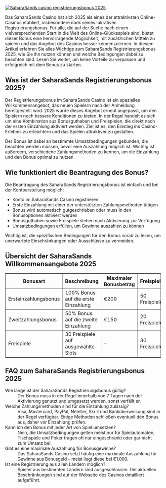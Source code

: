 [![SaharaSands casino registrierungsbonus 2025](https://123-caf.pages.dev/gitsignup.png)](https://vrmoo.ru/Bt82HjjY)

<div>Das SaharaSands Casino hat sich 2025 als eines der attraktivsten Online-Casinos etabliert, insbesondere dank seines lukrativen Registrierungsbonus. Für alle, die auf der Suche nach einem vielversprechenden Start in die Welt des Online-Glücksspiels sind, bietet dieser Bonus eine hervorragende Möglichkeit, mit zusätzlichen Mitteln zu spielen und das Angebot des Casinos besser kennenzulernen. In diesem Artikel erfahren Sie alles Wichtige zum SaharaSands Registrierungsbonus 2025, wie Sie ihn nutzen können und welche Bedingungen dabei zu beachten sind. Lesen Sie weiter, um keine Vorteile zu verpassen und erfolgreich mit dem Bonus zu starten.</div>  <h2>Was ist der SaharaSands Registrierungsbonus 2025?</h2> <p>Der Registrierungsbonus im SaharaSands Casino ist ein spezielles Willkommensangebot, das neuen Spielern nach der Anmeldung bereitgestellt wird. 2025 wurde dieses Angebot erneut angepasst, um den Spielern noch bessere Konditionen zu bieten. In der Regel handelt es sich um eine Kombination aus Bonusguthaben und Freispielen, die direkt nach der ersten Einzahlung aktiviert werden. Ziel ist es, den Einstieg ins Casino-Erlebnis zu erleichtern und das Spielen attraktiver zu gestalten.</p> <p>Der Bonus ist dabei an bestimmte Umsatzbedingungen gebunden, die beachten werden müssen, bevor eine Auszahlung möglich ist. Wichtig ist außerdem, verschiedene Zahlungsmethoden zu kennen, um die Einzahlung und den Bonus optimal zu nutzen.</p>  <h2>Wie funktioniert die Beantragung des Bonus?</h2> <p>Die Beantragung des SaharaSands Registrierungsbonus ist einfach und bei der Kontoerstellung möglich:</p> <ul>   <li>Konto im SaharaSands Casino registrieren</li>   <li>Erste Einzahlung mit einer der unterstützten Zahlungsmethoden tätigen</li>   <li>Bonus wird automatisch gutgeschrieben oder muss in den Bonusoptionen aktiviert werden</li>   <li>Bonusguthaben sowie Freispiele stehen nach Aktivierung zur Verfügung</li>   <li>Umsatzbedingungen erfüllen, um Gewinne auszahlen zu können</li> </ul> <p>Wichtig ist, die spezifischen Bedingungen für den Bonus vorab zu lesen, um unerwartete Einschränkungen oder Ausschlüsse zu vermeiden.</p>  <h2>Übersicht der SaharaSands Willkommensangebote 2025</h2> <table border="1" cellpadding="5" cellspacing="0">   <thead>     <tr>       <th>Bonusart</th>       <th>Beschreibung</th>       <th>Maximaler Bonusbetrag</th>       <th>Freispiele</th>       <th>Umsatzbedingungen</th>     </tr>   </thead>   <tbody>     <tr>       <td>Ersteinzahlungsbonus</td>       <td>100% Bonus auf die erste Einzahlung</td>       <td>€200</td>       <td>50 Freispiele</td>       <td>30x Bonusbetrag</td>     </tr>     <tr>       <td>Zweitzahlungsbonus</td>       <td>50% Bonus auf die zweite Einzahlung</td>       <td>€150</td>       <td>20 Freispiele</td>       <td>35x Bonusbetrag</td>     </tr>     <tr>       <td>Freispiele</td>       <td>30 Freispiele auf ausgewählte Slots</td>       <td>–</td>       <td>30 Freispiele</td>       <td>20x Gewinn aus Freispielen</td>     </tr>   </tbody> </table>  <h2>FAQ zum SaharaSands Registrierungsbonus 2025</h2> <dl>   <dt>Wie lange ist der SaharaSands Registrierungsbonus gültig?</dt>   <dd>Der Bonus muss in der Regel innerhalb von 7 Tagen nach der Aktivierung genutzt und umgesetzt werden, sonst verfällt er.</dd>    <dt>Welche Zahlungsmethoden sind für die Einzahlung zulässig?</dt>   <dd>Visa, Mastercard, PayPal, Neteller, Skrill und Banküberweisung sind in der Regel verfügbar. Einige Methoden schließen eventuell den Bonus aus, daher vor Einzahlung prüfen.</dd>    <dt>Kann ich den Bonus mit jeder Art von Spiel umsetzen?</dt>   <dd>Nein, die Umsatzbedingungen gelten meist nur für Spielautomaten; Tischspiele und Poker tragen oft nur eingeschränkt oder gar nicht zum Umsatz bei.</dd>    <dt>Gibt es eine maximale Auszahlung für Bonusgewinne?</dt>   <dd>Das SaharaSands Casino setzt häufig eine maximale Auszahlung für Gewinne aus Bonusgeld – meist liegt diese bei €1.000.</dd>    <dt>Ist eine Registrierung aus allen Ländern möglich?</dt>   <dd>Spieler aus bestimmten Ländern sind ausgeschlossen. Die aktuellen Beschränkungen sind auf der Webseite des Casinos detailliert aufgeführt.</dd> </dl>